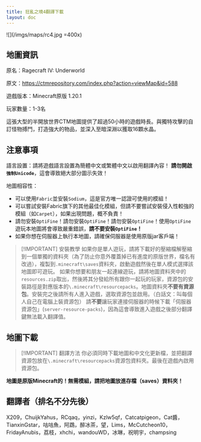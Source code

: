 ```yaml
---
title: 狂亂之境4翻譯下載
layout: doc
---
```


![](/imgs/maps/rc4.jpg =400x)

## 地圖資訊

原名：Ragecraft IV: Underworld

原文：<https://ctmrepository.com/index.php?action=viewMap&id=588>

遊戲版本：Minecraft原版 1.20.1

玩家數量：1-3名

這張大型的半開放世界CTM地圖提供了超過50小時的遊戲時長。與獨特攻擊的自訂怪物搏鬥，打造強大的物品，並深入至暗深淵以獲取16顆水晶。

<DownloadLinks :methods="[
  { id: '123', text: '下載地圖和翻譯', icon: '/imgs/svg/123.svg', link: 'https://www.123pan.com/s/99kKVv-zYVQh.html' },
  { id: 'mediafire', text: '備用載點', icon: '/imgs/svg/mediafire.svg', link: 'https://www.mediafire.com/folder/jurnv77qvvaf0' },
  { id: 'lazy', text: '懶漢下載', icon: '/imgs/logo/logo_64.png', link: 'https://www.123pan.com/s/99kKVv-zYVQh.html' }
]" />

## 注意事項

語言設置：請將遊戲語言設置為簡體中文或繁體中文以啟用翻譯內容！ **請勿開啟`強制Unicode`**，這會導致絕大部分圖示失效！

地圖相容性：

- 可以使用`Fabric`並安裝`Sodium`，這是官方唯一認證可使用的模組！
- 可以嘗試安裝Fabric旗下的其他最佳化模組，但請不要嘗試安裝侵入性較強的模組（如`Carpet`），如果出現問題，概不負責！
- 請勿安裝`OptiFine`！請勿安裝`OptiFine`！請勿安裝`OptiFine`！使用`OptiFine`遊玩本地圖將會導致嚴重錯誤，**請不要安裝`OptiFine`！**
- 如果你想在伺服器上執行本地圖，請確保伺服器是使用原版jar客戶端！

> [!IMPORTANT] 安裝教學
> 如果你是單人遊玩，請將下載好的壓縮檔解壓縮到一個單獨的資料夾（為了防止你意外覆蓋掉已有進度的原版世界，檔名有改過），複製到`.minecraft\saves`資料夾，啟動遊戲然後在單人模式選擇該地圖即可遊玩。
> 如果你想要和朋友一起連線遊玩，請將地圖資料夾中的`resources.zip`取出，然後將其分發給所有跟你一起玩的玩家，資源包的安裝路徑是對應版本的`\.minecraft\resourcepacks`。地圖資料夾**不要有資源包**。安裝完之後請所有人進入遊戲，選取資源包並啟用。（白話文：叫每個人自己在電腦上裝資源包）
> 請**不要**讓玩家連接伺服器的時候下載「伺服器資源包」(`server-resource-packs`)，因為這會導致進入遊戲之後部分翻譯鍵無法載入翻譯值。

## 地圖下載

> [!IMPORTANT] 翻譯方法
> 你必須同時下載地圖和中文化更新檔，並把翻譯資源包放在`\.minecraft\resourcepacks`資源包資料夾。最後在遊戲內啟用資源包。

**地圖是原版Minecraft的！無需模組，請把地圖放進存檔（saves）資料夾！**

## 翻譯者（排名不分先後）

X209，ChuijkYahus，RCqaq，yinzi，Kzlw5qf，Catcatpigeon，Cat醬，TianxinGstar，咕咕魚，阿鵡，醉冰茶，望，Lims，McCutcheon10，FridayAnubis，荔枝，xhchi，wandouWD，冰琳，祝明宇，champsing

<DocSupport />
